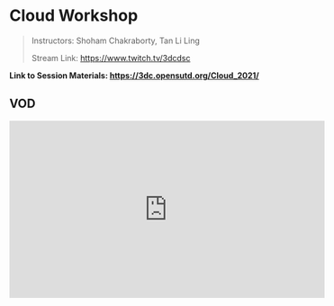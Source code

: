 # Cloud Workshop

> Instructors: Shoham Chakraborty, Tan Li Ling
> 
> Stream Link: <https://www.twitch.tv/3dcdsc>

**Link to Session Materials: <https://3dc.opensutd.org/Cloud_2021/>**

## VOD

<iframe width="560" height="315" src="https://www.youtube.com/embed/NF_C2wImM94" frameborder="0" allow="accelerometer; autoplay; clipboard-write; encrypted-media; gyroscope; picture-in-picture" allowfullscreen></iframe>